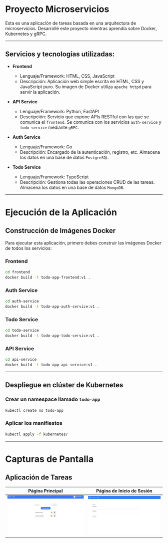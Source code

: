 # Proyecto Microservicios

Esta es una aplicación de tareas basada en una arquitectura de microservicios. Desarrollé este proyecto mientras aprendía sobre Docker, Kubernetes y gRPC.

---

## Servicios y tecnologías utilizadas:

- **Frontend**
  - Lenguaje/Framework: HTML, CSS, JavaScript
  - Descripción: Aplicación web simple escrita en HTML, CSS y JavaScript puro. Su imagen de Docker utiliza `apache httpd` para servir la aplicación.

- **API Service**
  - Lenguaje/Framework: Python, FastAPI
  - Descripción: Servicio que expone APIs RESTful con las que se comunica el `frontend`. Se comunica con los servicios `auth-service` y `todo-service` mediante `gRPC`.
- **Auth Service**
  - Lenguaje/Framework: Go
  - Descripción: Encargado de la autenticación, registro, etc. Almacena los datos en una base de datos `PostgreSQL`.

- **Todo Service**
  - Lenguaje/Framework: TypeScript
  - Descripción: Gestiona todas las operaciones CRUD de las tareas. Almacena los datos en una base de datos `MongoDB`.

---

# Ejecución de la Aplicación

## Construcción de Imágenes Docker

Para ejecutar esta aplicación, primero debes construir las imágenes Docker de todos los servicios:

### Frontend

```bash
cd frontend
docker build -t todo-app-frontend:v1 .
```

### Auth Service

```bash
cd auth-service
docker build -t todo-app-auth-service:v1 .
```

### Todo Service

```bash
cd todo-service
docker build -t todo-app-todo-service:v1 .
```

### API Service

```bash
cd api-service
docker build -t todo-app-api-service:v1 .
```

---

## Despliegue en clúster de Kubernetes

### Crear un namespace llamado `todo-app`

```bash
kubectl create ns todo-app
```

### Aplicar los manifiestos

```bash
kubectl apply -f kubernetes/
```

---

# Capturas de Pantalla

## Aplicación de Tareas

| Página Principal | Página de Inicio de Sesión |
|------------------|-----------------------------|
| ![Página Principal](./readme-assets/app-main.png) | ![Página de Inicio de Sesión](./readme-assets/app-login.png) |


